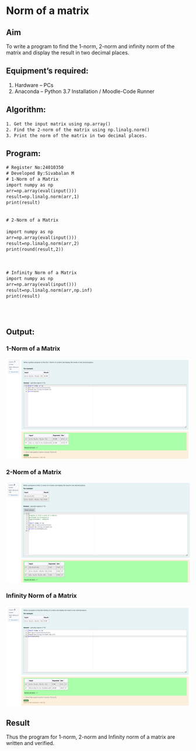 # Norm of a matrix
## Aim
To write a program to find the 1-norm, 2-norm and infinity norm of the matrix and display the result in two decimal places.
## Equipment’s required:
1.	Hardware – PCs
2.	Anaconda – Python 3.7 Installation / Moodle-Code Runner
## Algorithm:
	1. Get the input matrix using np.array()   
    2. Find the 2-norm of the matrix using np.linalg.norm()
	3. Print the norm of the matrix in two decimal places.
## Program:
```
# Register No:24010350
# Developed By:Sivabalan M
# 1-Norm of a Matrix
import numpy as np
arr=np.array(eval(input()))
result=np.linalg.norm(arr,1)
print(result)


# 2-Norm of a Matrix

import numpy as np
arr=np.array(eval(input()))
result=np.linalg.norm(arr,2)
print(round(result,2))



# Infinity Norm of a Matrix
import numpy as np
arr=np.array(eval(input()))
result=np.linalg.norm(arr,np.inf)
print(result)




```
## Output:
### 1-Norm of a Matrix
![output](<Screenshot 2024-12-25 171920.png>)
### 2-Norm of a Matrix
![output](<Screenshot 2024-12-25 171941.png>)

### Infinity Norm of a Matrix
![output](<Screenshot 2024-12-25 172010.png>)

## Result
Thus the program for 1-norm, 2-norm and Infinity norm of a matrix are written and verified.
